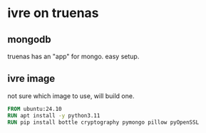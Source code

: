# ivre on truenas
## mongodb
truenas has an "app" for mongo. easy setup.

## ivre image
not sure which image to use, will build one.
```dockerfile
FROM ubuntu:24.10
RUN apt install -y python3.11
RUN pip install bottle cryptography pymongo pillow pyOpenSSL
```